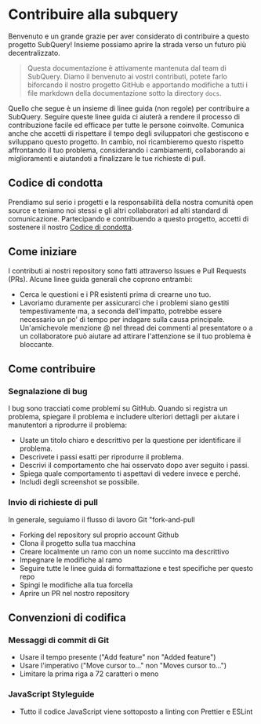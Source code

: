 # Contribuire alla subquery

Benvenuto e un grande grazie per aver considerato di contribuire a questo progetto SubQuery! Insieme possiamo aprire la strada verso un futuro più decentralizzato.

> Questa documentazione è attivamente mantenuta dal team di SubQuery. Diamo il benvenuto ai vostri contributi, potete farlo biforcando il nostro progetto GitHub e apportando modifiche a tutti i file markdown della documentazione sotto la directory `docs`.

Quello che segue è un insieme di linee guida (non regole) per contribuire a SubQuery. Seguire queste linee guida ci aiuterà a rendere il processo di contribuzione facile ed efficace per tutte le persone coinvolte. Comunica anche che accetti di rispettare il tempo degli sviluppatori che gestiscono e sviluppano questo progetto. In cambio, noi ricambieremo questo rispetto affrontando il tuo problema, considerando i cambiamenti, collaborando ai miglioramenti e aiutandoti a finalizzare le tue richieste di pull.

## Codice di condotta

Prendiamo sul serio i progetti e la responsabilità della nostra comunità open source e teniamo noi stessi e gli altri collaboratori ad alti standard di comunicazione. Partecipando e contribuendo a questo progetto, accetti di sostenere il nostro [Codice di condotta](https://github.com/subquery/subql/blob/contributors-guide/CODE_OF_CONDUCT.md).

## Come iniziare

I contributi ai nostri repository sono fatti attraverso Issues e Pull Requests (PRs). Alcune linee guida generali che coprono entrambi:

* Cerca le questioni e i PR esistenti prima di crearne uno tuo.
* Lavoriamo duramente per assicurarci che i problemi siano gestiti tempestivamente ma, a seconda dell'impatto, potrebbe essere necessario un po' di tempo per indagare sulla causa principale. Un'amichevole menzione @ nel thread dei commenti al presentatore o a un collaboratore può aiutare ad attirare l'attenzione se il tuo problema è bloccante.

## Come contribuire

### Segnalazione di bug

I bug sono tracciati come problemi su GitHub. Quando si registra un problema, spiegare il problema e includere ulteriori dettagli per aiutare i manutentori a riprodurre il problema:

* Usate un titolo chiaro e descrittivo per la questione per identificare il problema.
* Descrivete i passi esatti per riprodurre il problema.
* Descrivi il comportamento che hai osservato dopo aver seguito i passi.
* Spiega quale comportamento ti aspettavi di vedere invece e perché.
* Includi degli screenshot se possibile.

### Invio di richieste di pull

In generale, seguiamo il flusso di lavoro Git "fork-and-pull

* Forking del repository sul proprio account Github
* Clona il progetto sulla tua macchina
* Creare localmente un ramo con un nome succinto ma descrittivo
* Impegnare le modifiche al ramo
* Seguire tutte le linee guida di formattazione e test specifiche per questo repo
* Spingi le modifiche alla tua forcella
* Aprire un PR nel nostro repository

## Convenzioni di codifica

### Messaggi di commit di Git

* Usare il tempo presente ("Add feature" non "Added feature")
* Usare l'imperativo ("Move cursor to..." non "Moves cursor to...")
* Limitare la prima riga a 72 caratteri o meno

### JavaScript Styleguide

* Tutto il codice JavaScript viene sottoposto a linting con Prettier e ESLint

